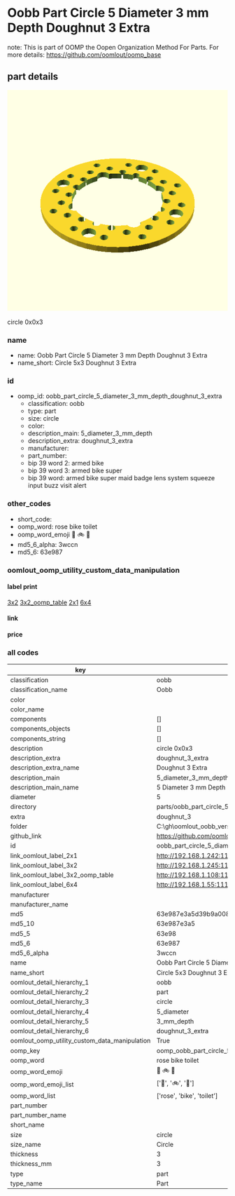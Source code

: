# Oobb Part Circle 5 Diameter 3 mm Depth Doughnut 3 Extra  

note: This is part of OOMP the Oopen Organization Method For Parts. For more details: https://github.com/oomlout/oomp_base

##  part details
  

[![](3dpr.png)](3dpr.png)

circle 0x0x3



### name
* name: Oobb Part Circle 5 Diameter 3 mm Depth Doughnut 3 Extra
* name_short: Circle 5x3 Doughnut 3 Extra
### id
* oomp_id: oobb_part_circle_5_diameter_3_mm_depth_doughnut_3_extra
  * classification: oobb
  * type: part
  * size: circle
  * color: 
  * description_main: 5_diameter_3_mm_depth
  * description_extra: doughnut_3_extra
  * manufacturer: 
  * part_number: 
  * bip 39 word 2: armed bike
  * bip 39 word 3: armed bike super
  * bip 39 word: armed bike super maid badge lens system squeeze input buzz visit alert

### other_codes
* short_code: 
* oomp_word: rose bike toilet
* oomp_word_emoji :rose: :bike: :toilet:
* md5_6_alpha: 3wccn
* md5_6: 63e987






### oomlout_oomp_utility_custom_data_manipulation
#### label print
[3x2](http://192.168.1.245:1112/?label=oomp%203wccn)
[3x2_oomp_table](http://192.168.1.108:1112/?label=oomp%203wccn)
[2x1](http://192.168.1.242:1112/?label=oomp%203wccn)
[6x4](http://192.168.1.55:1112/?label=oomp%203wccn)    

#### link

                              

#### price







### all codes 
| key | value |  
| --- | --- |  
| classification | oobb |  
| classification_name | Oobb |  
| color |  |  
| color_name |  |  
| components | [] |  
| components_objects | [] |  
| components_string | [] |  
| description | circle 0x0x3 |  
| description_extra | doughnut_3_extra |  
| description_extra_name | Doughnut 3 Extra |  
| description_main | 5_diameter_3_mm_depth |  
| description_main_name | 5 Diameter 3 mm Depth |  
| diameter | 5 |  
| directory | parts/oobb_part_circle_5_diameter_3_mm_depth_doughnut_3_extra |  
| extra | doughnut_3 |  
| folder | C:\gh\oomlout_oobb_version_4_generated_parts\things\oobb_part_circle_5_diameter_3_mm_depth_doughnut_3_extra |  
| github_link | https://github.com/oomlout/oomlout_oomp_part_src/tree/main/parts/oobb_part_circle_5_diameter_3_mm_depth_doughnut_3_extra |  
| id | oobb_part_circle_5_diameter_3_mm_depth_doughnut_3_extra |  
| link_oomlout_label_2x1 | http://192.168.1.242:1112/?label=oomp%203wccn |  
| link_oomlout_label_3x2 | http://192.168.1.245:1112/?label=oomp%203wccn |  
| link_oomlout_label_3x2_oomp_table | http://192.168.1.108:1112/?label=oomp%203wccn |  
| link_oomlout_label_6x4 | http://192.168.1.55:1112/?label=oomp%203wccn |  
| manufacturer |  |  
| manufacturer_name |  |  
| md5 | 63e987e3a5d39b9a0088b861b345885e |  
| md5_10 | 63e987e3a5 |  
| md5_5 | 63e98 |  
| md5_6 | 63e987 |  
| md5_6_alpha | 3wccn |  
| name | Oobb Part Circle 5 Diameter 3 mm Depth Doughnut 3 Extra |  
| name_short | Circle 5x3 Doughnut 3 Extra |  
| oomlout_detail_hierarchy_1 | oobb |  
| oomlout_detail_hierarchy_2 | part |  
| oomlout_detail_hierarchy_3 | circle |  
| oomlout_detail_hierarchy_4 | 5_diameter |  
| oomlout_detail_hierarchy_5 | 3_mm_depth |  
| oomlout_detail_hierarchy_6 | doughnut_3_extra |  
| oomlout_oomp_utility_custom_data_manipulation | True |  
| oomp_key | oomp_oobb_part_circle_5_diameter_3_mm_depth_doughnut_3_extra |  
| oomp_word | rose bike toilet |  
| oomp_word_emoji | :rose: :bike: :toilet: |  
| oomp_word_emoji_list | [':rose:', ':bike:', ':toilet:'] |  
| oomp_word_list | ['rose', 'bike', 'toilet'] |  
| part_number |  |  
| part_number_name |  |  
| short_name |  |  
| size | circle |  
| size_name | Circle |  
| thickness | 3 |  
| thickness_mm | 3 |  
| type | part |  
| type_name | Part |  
